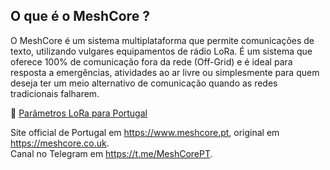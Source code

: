 ## O que é o MeshCore ?

O MeshCore é um sistema multiplataforma que permite comunicações de texto, utilizando vulgares equipamentos de rádio LoRa.
É um sistema que oferece 100% de comunicação fora da rede (Off-Grid) e é ideal para resposta a emergências, atividades ao ar livre ou simplesmente para quem deseja ter um meio alternativo de comunicação quando as redes tradicionais falharem.

🛜 [Parâmetros LoRa para Portugal](https://www.meshcore.pt/web/settings)

Site official de Portugal em https://www.meshcore.pt, original em https://meshcore.co.uk.
<br/>Canal no Telegram em https://t.me/MeshCorePT.
